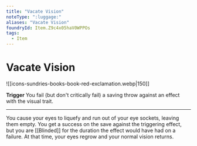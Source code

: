 ```yaml
---
title: "Vacate Vision"
noteType: ":luggage:"
aliases: "Vacate Vision"
foundryId: Item.Z9c4x05haV0WPPOs
tags:
  - Item
---
```


# Vacate Vision
![[icons-sundries-books-book-red-exclamation.webp|150]]

**Trigger** You fail (but don't critically fail) a saving throw against an effect with the visual trait.

* * *

You cause your eyes to liquefy and run out of your eye sockets, leaving them empty. You get a success on the save against the triggering effect, but you are [[Blinded]] for the duration the effect would have had on a failure. At that time, your eyes regrow and your normal vision returns.
